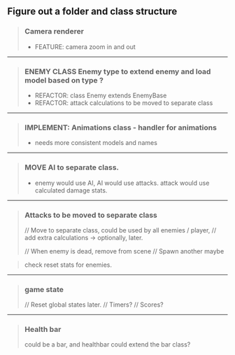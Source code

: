 ## Figure out a folder and class structure

> ### Camera renderer
> - FEATURE: camera zoom in and out

---

> ### ENEMY CLASS Enemy type to extend enemy and load model based on type ?
> - REFACTOR: class Enemy extends EnemyBase
> - REFACTOR: attack calculations to be moved to separate class

---

> ### IMPLEMENT: Animations class - handler for animations
> - needs more consistent models and names

---

> ### MOVE AI to separate class.
> - enemy would use AI, AI would use attacks. attack would use calculated damage stats.

---

> ### Attacks to be moved to separate class
>  // Move to separate class, could be used by all enemies / player,
>  // add extra calculations -> optionally, later.
>
>    // When enemy is dead, remove from scene
>    // Spawn another maybe

> check reset stats for enemies.

---

> ### game state
>    // Reset global states later.
>    // Timers?
>    // Scores?

---

> ### Health bar
>    could be a bar, and healthbar could extend the bar class?
